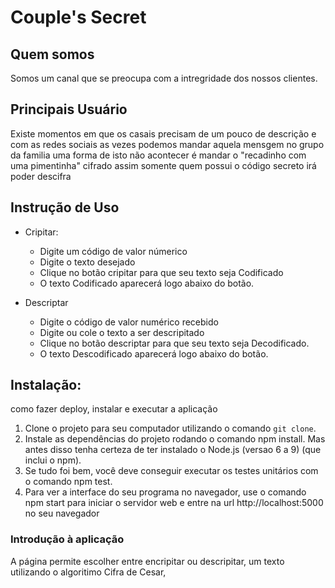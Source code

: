 # Couple's Secret


## Quem somos

Somos um canal que se preocupa com a intregridade dos nossos clientes.

## Principais Usuário

Existe momentos em que os casais precisam de um pouco de descrição e com as redes sociais as vezes podemos mandar aquela mensgem no grupo da familia uma forma de isto não acontecer é mandar o "recadinho com uma pimentinha" cifrado assim somente quem possui o código secreto irá poder descifra 

## Instrução de Uso

- Cripitar:
  - Digite um código de valor númerico
  - Digite o texto desejado
  - Clique no botão cripitar para que seu texto seja Codificado
  - O texto Codificado aparecerá logo abaixo do botão.

- Descriptar
  - Digite o código de valor numérico recebido
  - Digite ou cole o texto a ser descripitado
  - Clique no botão descriptar para que seu texto seja Decodificado.
  - O texto Descodificado aparecerá logo abaixo do botão.


## Instalação:

como fazer deploy, instalar e executar a aplicação 
1. Clone o projeto para seu computador utilizando o comando `git clone`.
2. Instale as dependências do projeto rodando o comando npm install. Mas antes disso tenha certeza de ter instalado o Node.js (versao 6 a 9) (que inclui o npm).
3. Se tudo foi bem, você deve conseguir executar os testes unitários com o comando npm test.
4. Para ver a interface do seu programa no navegador, use o comando npm start para iniciar o servidor web e entre na url http://localhost:5000 no seu navegador


### Introdução à aplicação


A página permite escolher entre encripitar ou descripitar, um texto utilizando o algoritimo Cifra de Cesar, 

